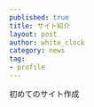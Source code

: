 ```yaml
---
published: true
title: サイト紹介
layout: post
author: white_clock
category: news
tag:
- profile
---
```


初めてのサイト作成